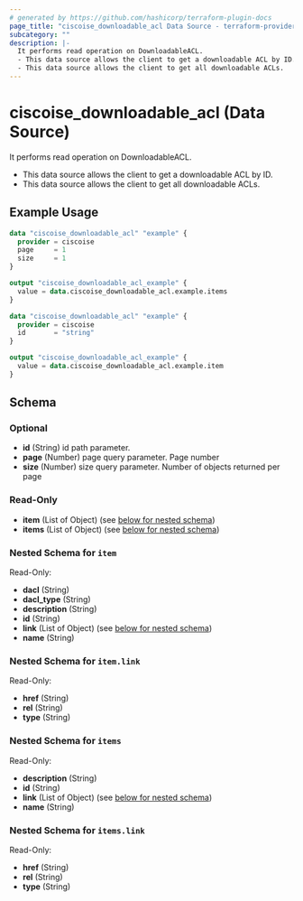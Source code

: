 ```yaml
---
# generated by https://github.com/hashicorp/terraform-plugin-docs
page_title: "ciscoise_downloadable_acl Data Source - terraform-provider-ciscoise"
subcategory: ""
description: |-
  It performs read operation on DownloadableACL.
  - This data source allows the client to get a downloadable ACL by ID.
  - This data source allows the client to get all downloadable ACLs.
---
```


# ciscoise_downloadable_acl (Data Source)

It performs read operation on DownloadableACL.

- This data source allows the client to get a downloadable ACL by ID.
- This data source allows the client to get all downloadable ACLs.

## Example Usage

```terraform
data "ciscoise_downloadable_acl" "example" {
  provider = ciscoise
  page     = 1
  size     = 1
}

output "ciscoise_downloadable_acl_example" {
  value = data.ciscoise_downloadable_acl.example.items
}

data "ciscoise_downloadable_acl" "example" {
  provider = ciscoise
  id       = "string"
}

output "ciscoise_downloadable_acl_example" {
  value = data.ciscoise_downloadable_acl.example.item
}
```

<!-- schema generated by tfplugindocs -->
## Schema

### Optional

- **id** (String) id path parameter.
- **page** (Number) page query parameter. Page number
- **size** (Number) size query parameter. Number of objects returned per page

### Read-Only

- **item** (List of Object) (see [below for nested schema](#nestedatt--item))
- **items** (List of Object) (see [below for nested schema](#nestedatt--items))

<a id="nestedatt--item"></a>
### Nested Schema for `item`

Read-Only:

- **dacl** (String)
- **dacl_type** (String)
- **description** (String)
- **id** (String)
- **link** (List of Object) (see [below for nested schema](#nestedobjatt--item--link))
- **name** (String)

<a id="nestedobjatt--item--link"></a>
### Nested Schema for `item.link`

Read-Only:

- **href** (String)
- **rel** (String)
- **type** (String)



<a id="nestedatt--items"></a>
### Nested Schema for `items`

Read-Only:

- **description** (String)
- **id** (String)
- **link** (List of Object) (see [below for nested schema](#nestedobjatt--items--link))
- **name** (String)

<a id="nestedobjatt--items--link"></a>
### Nested Schema for `items.link`

Read-Only:

- **href** (String)
- **rel** (String)
- **type** (String)


